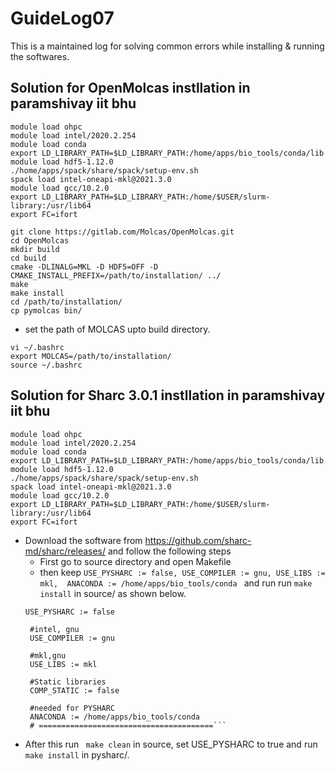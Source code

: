 # GuideLog07
This is a maintained log for solving common errors while installing & running the softwares.

## Solution for OpenMolcas instllation in paramshivay iit bhu

 ``` Open the terminal and type in the commands
module load ohpc
module load intel/2020.2.254
module load conda
export LD_LIBRARY_PATH=$LD_LIBRARY_PATH:/home/apps/bio_tools/conda/lib
module load hdf5-1.12.0
./home/apps/spack/share/spack/setup-env.sh
spack load intel-oneapi-mkl@2021.3.0
module load gcc/10.2.0
export LD_LIBRARY_PATH=$LD_LIBRARY_PATH:/home/$USER/slurm-library:/usr/lib64
export FC=ifort

git clone https://gitlab.com/Molcas/OpenMolcas.git 
cd OpenMolcas 
mkdir build
cd build
cmake -DLINALG=MKL -D HDF5=OFF -D CMAKE_INSTALL_PREFIX=/path/to/installation/ ../
make
make install
cd /path/to/installation/
cp pymolcas bin/
```
* set the path of MOLCAS upto build directory.
```
vi ~/.bashrc
export MOLCAS=/path/to/installation/
source ~/.bashrc
 ```

## Solution for Sharc 3.0.1 instllation in paramshivay iit bhu

 ``` Open the terminal and type in the commands
module load ohpc
module load intel/2020.2.254
module load conda
export LD_LIBRARY_PATH=$LD_LIBRARY_PATH:/home/apps/bio_tools/conda/lib
module load hdf5-1.12.0
./home/apps/spack/share/spack/setup-env.sh
spack load intel-oneapi-mkl@2021.3.0
module load gcc/10.2.0
export LD_LIBRARY_PATH=$LD_LIBRARY_PATH:/home/$USER/slurm-library:/usr/lib64
export FC=ifort
```
* Download the software from https://github.com/sharc-md/sharc/releases/ and follow the following steps
  * First go to source directory and open Makefile
  * then keep ```USE_PYSHARC := false, USE_COMPILER := gnu, USE_LIBS := mkl,  ANACONDA := /home/apps/bio_tools/conda ``` and run run ```make install``` in source/ as shown below.
  ```
  USE_PYSHARC := false

   #intel, gnu
   USE_COMPILER := gnu

   #mkl,gnu
   USE_LIBS := mkl

   #Static libraries
   COMP_STATIC := false

   #needed for PYSHARC
   ANACONDA := /home/apps/bio_tools/conda
   # =======================================```
 * After this run ``` make clean``` in source, set USE_PYSHARC to true and run ```make install``` in pysharc/.



  
